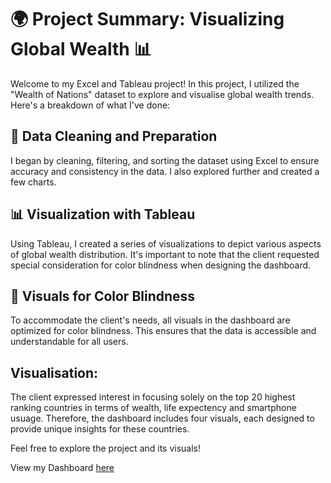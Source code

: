 # 🌍 Project Summary: Visualizing Global Wealth 📊

Welcome to my Excel and Tableau project! In this project, I utilized the "Wealth of Nations" dataset to explore and visualise global wealth trends. Here's a breakdown of what I've done:

## 🧹 Data Cleaning and Preparation

I began by cleaning, filtering, and sorting the dataset using Excel to ensure accuracy and consistency in the data. I also explored further and created a few charts. 

## 📊 Visualization with Tableau

Using Tableau, I created a series of visualizations to depict various aspects of global wealth distribution. It's important to note that the client requested special consideration for color blindness when designing the dashboard.

## 🎨 Visuals for Color Blindness

To accommodate the client's needs, all visuals in the dashboard are optimized for color blindness. This ensures that the data is accessible and understandable for all users.


## Visualisation:
The client expressed interest in focusing solely on the top 20 highest ranking countries in terms of wealth, life expectency and smartphone usuage. Therefore, the dashboard includes four visuals, each designed to provide unique insights for these countries.

Feel free to explore the project and its visuals!

View my Dashboard [here](https://public.tableau.com/app/profile/tamima.tarofdar/viz/WealthofNations-TT/Dashboard1?publish=yes)

